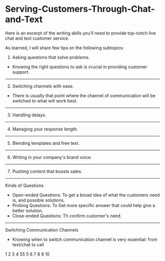 # Serving-Customers-Through-Chat-and-Text
Here is an excerpt of the writing skills you’ll need to provide top-notch live chat and text customer service.

As learned, I will share few tips on the following subtopics:
1. Asking questions that solve problems.
- Knowing the right questions to ask is crucial in providing customer support.
---
2. Switching channels with ease.
- There is usually that point where the channel of communication will be switched to what will work best.
---
3. Handling delays.
---
4. Managing your response length.
----
5. Blending templates and free text.
---
6. Writing in your company's brand voice.
---
7. Pushing content that boosts sales.

---
Kinds of Questions
- Open-ended Questions: To get a broad idea of what the customers need is, and possible solutions.
- Probing Questions: To Get more specific answer that could help give a better solution.
- Close-ended Questions: Th confirm customer's need.

--- 
Switching Communication Channels
- Knowing when to switch communication channel is very essential: from text/chat to call


1
2
3
4
55
5
6
7
8
9
10
